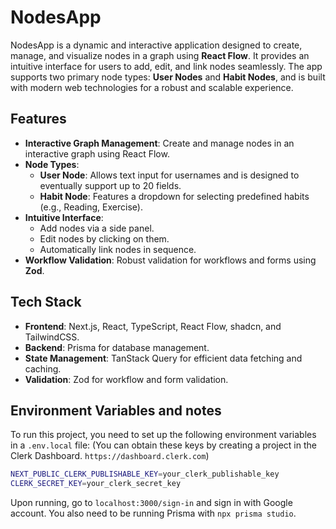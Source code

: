 # NodesApp

NodesApp is a dynamic and interactive application designed to create, manage, and visualize nodes in a graph using **React Flow**. It provides an intuitive interface for users to add, edit, and link nodes seamlessly. The app supports two primary node types: **User Nodes** and **Habit Nodes**, and is built with modern web technologies for a robust and scalable experience.

## Features

- **Interactive Graph Management**: Create and manage nodes in an interactive graph using React Flow.
- **Node Types**:
  - **User Node**: Allows text input for usernames and is designed to eventually support up to 20 fields.
  - **Habit Node**: Features a dropdown for selecting predefined habits (e.g., Reading, Exercise).
- **Intuitive Interface**:
  - Add nodes via a side panel.
  - Edit nodes by clicking on them.
  - Automatically link nodes in sequence.
- **Workflow Validation**: Robust validation for workflows and forms using **Zod**.

## Tech Stack

- **Frontend**: Next.js, React, TypeScript, React Flow, shadcn, and TailwindCSS.
- **Backend**: Prisma for database management.
- **State Management**: TanStack Query for efficient data fetching and caching.
- **Validation**: Zod for workflow and form validation.

## Environment Variables and notes

To run this project, you need to set up the following environment variables in a `.env.local` file:
(You can obtain these keys by creating a project in the Clerk Dashboard. `https://dashboard.clerk.com`)

```bash
NEXT_PUBLIC_CLERK_PUBLISHABLE_KEY=your_clerk_publishable_key
CLERK_SECRET_KEY=your_clerk_secret_key
```
Upon running, go to `localhost:3000/sign-in` and sign in with Google account.
You also need to be running Prisma with `npx prisma studio`.

